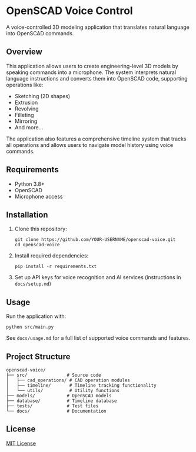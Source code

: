 # OpenSCAD Voice Control

A voice-controlled 3D modeling application that translates natural language into OpenSCAD commands.

## Overview

This application allows users to create engineering-level 3D models by speaking commands into a microphone. The system interprets natural language instructions and converts them into OpenSCAD code, supporting operations like:

- Sketching (2D shapes)
- Extrusion
- Revolving
- Filleting
- Mirroring
- And more...

The application also features a comprehensive timeline system that tracks all operations and allows users to navigate model history using voice commands.

## Requirements

- Python 3.8+
- OpenSCAD
- Microphone access

## Installation

1. Clone this repository:
   ```
   git clone https://github.com/YOUR-USERNAME/openscad-voice.git
   cd openscad-voice
   ```

2. Install required dependencies:
   ```
   pip install -r requirements.txt
   ```

3. Set up API keys for voice recognition and AI services (instructions in `docs/setup.md`)

## Usage

Run the application with:

```
python src/main.py
```

See `docs/usage.md` for a full list of supported voice commands and features.

## Project Structure

```
openscad-voice/
├── src/               # Source code
│   ├── cad_operations/ # CAD operation modules
│   ├── timeline/       # Timeline tracking functionality
│   └── utils/          # Utility functions
├── models/            # OpenSCAD models
├── database/          # Timeline database
├── tests/             # Test files
└── docs/              # Documentation
```

## License

[MIT License](LICENSE)